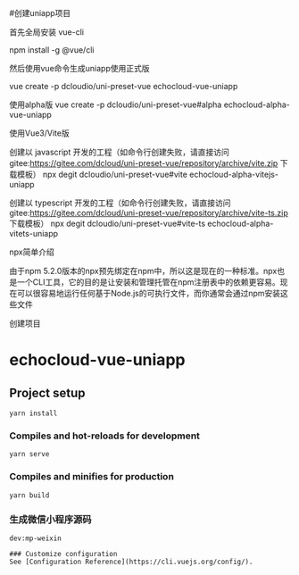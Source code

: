 #创建uniapp项目

首先全局安装 vue-cli

npm install -g @vue/cli

然后使用vue命令生成uniapp使用正式版

vue create -p dcloudio/uni-preset-vue echocloud-vue-uniapp

使用alpha版
vue create -p dcloudio/uni-preset-vue#alpha echocloud-alpha-vue-uniapp

使用Vue3/Vite版

创建以 javascript 开发的工程（如命令行创建失败，请直接访问 gitee:https://gitee.com/dcloud/uni-preset-vue/repository/archive/vite.zip 下载模板）
npx degit dcloudio/uni-preset-vue#vite echocloud-alpha-vitejs-uniapp

创建以 typescript 开发的工程（如命令行创建失败，请直接访问 gitee:https://gitee.com/dcloud/uni-preset-vue/repository/archive/vite-ts.zip 下载模板）
npx degit dcloudio/uni-preset-vue#vite-ts echocloud-alpha-vitets-uniapp

npx简单介绍

由于npm 5.2.0版本的npx预先绑定在npm中，所以这是现在的一种标准。npx也是一个CLI工具，它的目的是让安装和管理托管在npm注册表中的依赖更容易。现在可以很容易地运行任何基于Node.js的可执行文件，而你通常会通过npm安装这些文件


创建项目

# echocloud-vue-uniapp

## Project setup
```
yarn install
```

### Compiles and hot-reloads for development
```
yarn serve
```

### Compiles and minifies for production
```
yarn build
```

### 生成微信小程序源码
```
dev:mp-weixin

### Customize configuration
See [Configuration Reference](https://cli.vuejs.org/config/).
